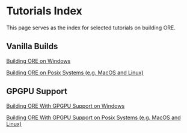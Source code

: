 
# Tutorials Index

This page serves as the index for selected tutorials on building ORE.

## Vanilla Builds

[Building ORE on Windows](tutorials/tutorials.010.build_windows.md)

[Building ORE on Posix Systems (e.g. MacOS and Linux)](tutorials/tutorials.015.build_posix.md)

## GPGPU Support

[Building ORE With GPGPU Support on Windows](tutorials/tutorials.020.build_windows_gpgpu.md)

[Building ORE With GPGPU Support on Posix Systems (e.g. MacOS and Linux)](tutorials/tutorials.025.build_posix_gpgpu.md)

